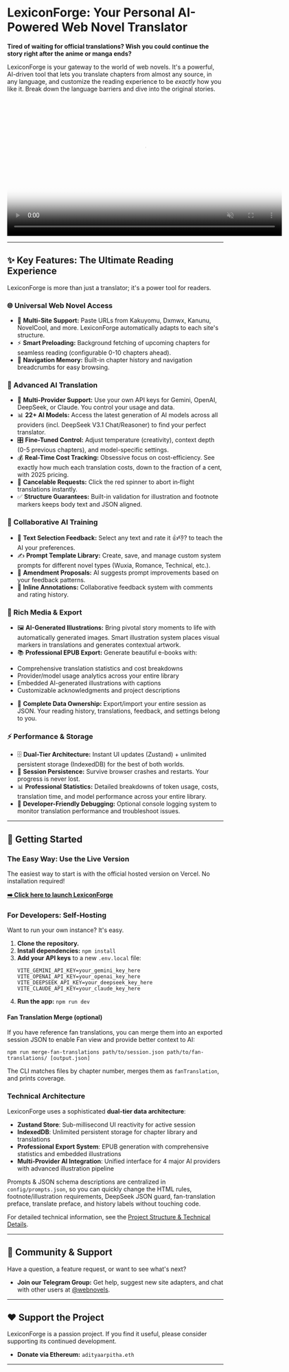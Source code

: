 # LexiconForge: Your Personal AI-Powered Web Novel Translator

**Tired of waiting for official translations? Wish you could continue the story right after the anime or manga ends?**

LexiconForge is your gateway to the world of web novels. It's a powerful, AI-driven tool that lets you translate chapters from almost any source, in any language, and customize the reading experience to be *exactly* how you like it. Break down the language barriers and dive into the original stories.

<video width="640" controls muted playsinline poster="media/demo.jpg">
  <source src="media/demo.mp4"  type="video/mp4">   <!-- H.264/AAC -->
  <source src="media/demo.webm" type="video/webm">  <!-- VP9/Opus -->
  <!-- Fallback if the browser can't play any of the sources -->
  <img src="media/demo_2x_24fps.gif" alt="Demo animation" width="640">
  <!-- Extra belt-and-suspenders link -->
  <a href="media/demo.mp4">Download the video</a>
</video>

---

## ✨ Key Features: The Ultimate Reading Experience

LexiconForge is more than just a translator; it's a power tool for readers.

### **🌐 Universal Web Novel Access**
*   📖 **Multi-Site Support:** Paste URLs from Kakuyomu, Dxmwx, Kanunu, NovelCool, and more. LexiconForge automatically adapts to each site's structure.
*   ⚡ **Smart Preloading:** Background fetching of upcoming chapters for seamless reading (configurable 0-10 chapters ahead).
*   🔗 **Navigation Memory:** Built-in chapter history and navigation breadcrumbs for easy browsing.

### **🤖 Advanced AI Translation**
*   🔑 **Multi-Provider Support:** Use your own API keys for Gemini, OpenAI, DeepSeek, or Claude. You control your usage and data.
*   📊 **22+ AI Models:** Access the latest generation of AI models across all providers (incl. DeepSeek V3.1 Chat/Reasoner) to find your perfect translator.
*   🎛️ **Fine-Tuned Control:** Adjust temperature (creativity), context depth (0-5 previous chapters), and model-specific settings.
*   💰 **Real-Time Cost Tracking:** Obsessive focus on cost-efficiency. See exactly how much each translation costs, down to the fraction of a cent, with 2025 pricing.
*   🛑 **Cancelable Requests:** Click the red spinner to abort in‑flight translations instantly.
*   ✅ **Structure Guarantees:** Built-in validation for illustration and footnote markers keeps body text and JSON aligned.

### **🧠 Collaborative AI Training**
*   💬 **Text Selection Feedback:** Select any text and rate it 👍👎? to teach the AI your preferences.
*   ✍️ **Prompt Template Library:** Create, save, and manage custom system prompts for different novel types (Wuxia, Romance, Technical, etc.).
*   🔄 **Amendment Proposals:** AI suggests prompt improvements based on your feedback patterns.
*   📝 **Inline Annotations:** Collaborative feedback system with comments and rating history.

### **🎨 Rich Media & Export**
*   🖼️ **AI-Generated Illustrations:** Bring pivotal story moments to life with automatically generated images. Smart illustration system places visual markers in translations and generates contextual artwork.
*   📚 **Professional EPUB Export:** Generate beautiful e-books with:
  - Comprehensive translation statistics and cost breakdowns
  - Provider/model usage analytics across your entire library
  - Embedded AI-generated illustrations with captions
  - Customizable acknowledgments and project descriptions
*   💾 **Complete Data Ownership:** Export/import your entire session as JSON. Your reading history, translations, feedback, and settings belong to you.

### **⚡ Performance & Storage**
*   🗄️ **Dual-Tier Architecture:** Instant UI updates (Zustand) + unlimited persistent storage (IndexedDB) for the best of both worlds.
*   🔄 **Session Persistence:** Survive browser crashes and restarts. Your progress is never lost.
*   📊 **Professional Statistics:** Detailed breakdowns of token usage, costs, translation time, and model performance across your entire library.
*   🔧 **Developer-Friendly Debugging:** Optional console logging system to monitor translation performance and troubleshoot issues.

---

## 🚀 Getting Started

### The Easy Way: Use the Live Version
The easiest way to start is with the official hosted version on Vercel. No installation required!

**[➡️ Click here to launch LexiconForge](https://lexicon-forge.vercel.app/)**

### For Developers: Self-Hosting
Want to run your own instance? It's easy.

1.  **Clone the repository.**
2.  **Install dependencies:** `npm install`
3.  **Add your API keys** to a new `.env.local` file:
    ```env
    VITE_GEMINI_API_KEY=your_gemini_key_here
    VITE_OPENAI_API_KEY=your_openai_key_here
    VITE_DEEPSEEK_API_KEY=your_deepseek_key_here
    VITE_CLAUDE_API_KEY=your_claude_key_here
    ```
4.  **Run the app:** `npm run dev`

#### Fan Translation Merge (optional)
If you have reference fan translations, you can merge them into an exported session JSON to enable Fan view and provide better context to AI:

```
npm run merge-fan-translations path/to/session.json path/to/fan-translations/ [output.json]
```
The CLI matches files by chapter number, merges them as `fanTranslation`, and prints coverage.

### Technical Architecture
LexiconForge uses a sophisticated **dual-tier data architecture**:
- **Zustand Store**: Sub-millisecond UI reactivity for active session
- **IndexedDB**: Unlimited persistent storage for chapter library and translations
- **Professional Export System**: EPUB generation with comprehensive statistics and embedded illustrations
- **Multi-Provider AI Integration**: Unified interface for 4 major AI providers with advanced illustration pipeline

Prompts & JSON schema descriptions are centralized in `config/prompts.json`, so you can quickly change the HTML rules, footnote/illustration requirements, DeepSeek JSON guard, fan-translation preface, translate preface, and history labels without touching code.

For detailed technical information, see the [Project Structure & Technical Details](./PROJECT_STRUCTURE.md).

---

## 💬 Community & Support

Have a question, a feature request, or want to see what's next?

*   **Join our Telegram Group:** Get help, suggest new site adapters, and chat with other users at [@webnovels](https://t.me/webnovels).

---

## ❤️ Support the Project

LexiconForge is a passion project. If you find it useful, please consider supporting its continued development.

*   **Donate via Ethereum:** `adityaarpitha.eth`

---
